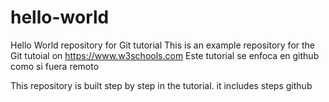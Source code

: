 # hello-world
Hello World repository for Git tutorial
This is an example repository for the Git tutoial on https://www.w3schools.com
Este tutorial se enfoca en github como si fuera remoto

This repository is built step by step in the tutorial. 
it includes steps github

